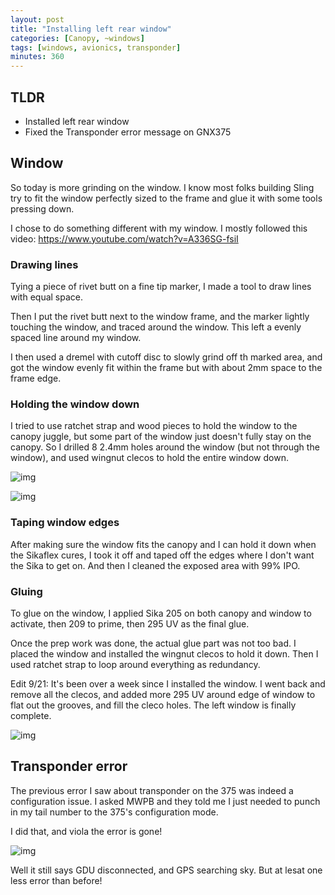 ```yaml
---
layout: post
title: "Installing left rear window"
categories: [Canopy, ~windows]
tags: [windows, avionics, transponder]
minutes: 360
---
```


## TLDR

- Installed left rear window
- Fixed the Transponder error message on GNX375

## Window

So today is more grinding on the window. I know most folks building Sling try to fit the window perfectly sized to the frame and glue it with some tools pressing down.

I chose to do something different with my window. I mostly followed this video: <https://www.youtube.com/watch?v=A336SG-fsiI>

### Drawing lines

Tying a piece of rivet butt on a fine tip marker, I made a tool to draw lines with equal space.

Then I put the rivet butt next to the window frame, and the marker lightly touching the window, and traced around the window. This left a evenly spaced line around my window.

I then used a dremel with cutoff disc to slowly grind off th marked area, and got the window evenly fit within the frame but with about 2mm space to the frame edge.

### Holding the window down

I tried to use ratchet strap and wood pieces to hold the window to the canopy juggle, but some part of the window just doesn't fully stay on the canopy. So I drilled 8 2.4mm holes around the window (but not through the window), and used wingnut clecos to hold the entire window down.

![img](https://lh3.googleusercontent.com/pw/AP1GczMh5-DK_3B7i7cJVILAHRbIdZjUc1hC0072yDLH4DUlqG53O15vkC9QbAvv2rtxeKZrArXVs27CU62bcofbIgVbx20rWS78SxtLHbHA3MK_L7ZcxsDgRl0mK9-vYsPWgDpPiqfZSmShSZPpLRSo0qa-7w=w2410-h1814-s-no-gm?authuser=0)

![img](https://lh3.googleusercontent.com/pw/AP1GczPNcY_zmvP1IxsmmOYVOSywvf4l_f8WyyP6M_I2UIQs6GtgLRh0jfxEU_SBYI2FaCyQpe07PbSQOehTO-H5yCFj3T1PJ4_5GRRVCPEuaMGvmiBAU1FRbQXOjOz6Kcyrwe7lCJVhj3havjDmmmJFwajeog=w2410-h1814-s-no-gm?authuser=0)

### Taping window edges

After making sure the window fits the canopy and I can hold it down when the Sikaflex cures, I took it off and taped off the edges where I don't want the Sika to get on. And then I cleaned the exposed area with 99% IPO.

### Gluing

To glue on the window, I applied Sika 205 on both canopy and window to activate, then 209 to prime, then 295 UV as the final glue.

Once the prep work was done, the actual glue part was not too bad. I placed the window and installed the wingnut clecos to hold it down. Then I used ratchet strap to loop around everything as redundancy.

Edit 9/21: It's been over a week since I installed the window. I went back and remove all the clecos, and added more 295 UV around edge of window to flat out the grooves, and fill the cleco holes. The left window is finally complete.

![img](https://lh3.googleusercontent.com/pw/AP1GczNh_Eq66E8Vr6ZdJS34HtLoQGl85ZmnYHdYcKRQDpLawTf11eJQEvTTEJFuje9s29K89v_7L6GLV0b2CAwxIPOOGkLCUHWnEoMwcI62dFemXboxJqrLYCHj05KSYnnxzbgh7cytaiRZAStkftFazLxgtA=w1159-h873-s-no-gm?authuser=0)

## Transponder error

The previous error I saw about transponder on the 375 was indeed a configuration issue. I asked MWPB and they told me I just needed to punch in my tail number to the 375's configuration mode.

I did that, and viola the error is gone!

![img](https://photos.fife.usercontent.google.com/pw/AP1GczPDGHtKmOXR6Gtc5f7RXkUAOXi83tejZjLJQIqj4U_IM7GFYOudRmwhGA=w1159-h873-s-no-gm?authuser=0)

Well it still says GDU disconnected, and GPS searching sky. But at lesat one less error than before!
